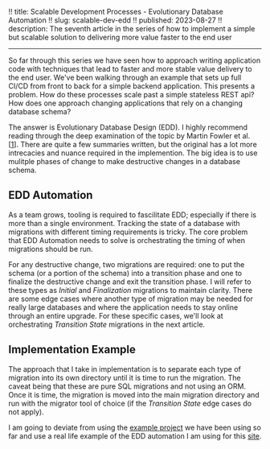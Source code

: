!! title: Scalable Development Processes - Evolutionary Database Automation
!! slug: scalable-dev-edd
!! published: 2023-08-27
!! description: The seventh article in the series of how to implement a simple but scalable solution to delivering more value faster to the end user

---

So far through this series we have seen how to approach writing application code with techniques that lead to faster
and more stable value delivery to the end user. We've been walking through an example that sets up full CI/CD from front
to back for a simple backend application. This presents a problem. How do these processes scale past a simple stateless 
REST api? How does one approach changing applications that rely on a changing database schema?

The answer is Evolutionary Database Design (EDD). I highly recommend reading through the deep examination of the topic by
Martin Fowler et al. [[1](https://martinfowler.com/articles/evodb.html)]. There are quite a few summaries written, but
the original has a lot more intrecacies and nuance required in the implemention. The big idea is to use mulitple phases of
change to make destructive changes in a database schema.


## EDD Automation

As a team grows, tooling is required to fascilitate EDD; especially if there is more than a single environment. Tracking
the state of a database with migrations with different timing requirements is tricky. The core problem that EDD
Automation needs to solve is orchestrating the timing of when migrations should be run.

For any destructive change, two migrations are required: one to put the schema (or a portion of the schema) into a 
transition phase and one to finalize the destructive change and exit the transition phase. I will refer to these types
as _Initial_ and _Finalization_ migrations to maintain clarity. There are some edge cases where another type of
migration may be needed for really large databases and where the application needs to stay online through an entire
upgrade. For these specific cases, we'll look at orchestrating _Transition State_ migrations in the next article.


## Implementation Example

The approach that I take in implementation is to separate each type of migration into its own directory until it is time
to run the migration. The caveat being that these are pure SQL migrations and not using an ORM. Once it is time, the 
migration is moved into the main migration directory and run with the migrator tool of choice (if the _Transition State_
edge cases do not apply).

I am going to deviate from using the [example project](https://github.com/joseph-flinn/scalable-dev-processes-example) we
have been using so far and use a real life example of the EDD automation I am using for this [site](https://github.com/joseph-flinn/site).
